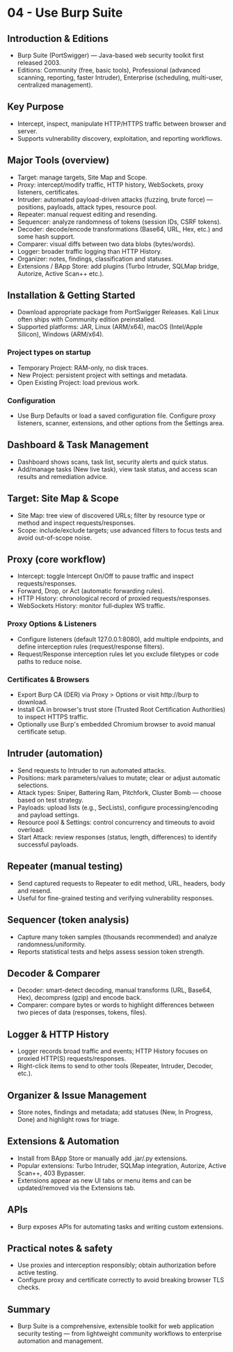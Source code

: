 # 04 - Use Burp Suite

## Introduction & Editions
- Burp Suite (PortSwigger) — Java-based web security toolkit first released 2003.
- Editions: Community (free, basic tools), Professional (advanced scanning, reporting, faster Intruder), Enterprise (scheduling, multi-user, centralized management).

## Key Purpose
- Intercept, inspect, manipulate HTTP/HTTPS traffic between browser and server.
- Supports vulnerability discovery, exploitation, and reporting workflows.

## Major Tools (overview)
- Target: manage targets, Site Map and Scope.
- Proxy: intercept/modify traffic, HTTP history, WebSockets, proxy listeners, certificates.
- Intruder: automated payload-driven attacks (fuzzing, brute force) — positions, payloads, attack types, resource pool.
- Repeater: manual request editing and resending.
- Sequencer: analyze randomness of tokens (session IDs, CSRF tokens).
- Decoder: decode/encode transformations (Base64, URL, Hex, etc.) and some hash support.
- Comparer: visual diffs between two data blobs (bytes/words).
- Logger: broader traffic logging than HTTP History.
- Organizer: notes, findings, classification and statuses.
- Extensions / BApp Store: add plugins (Turbo Intruder, SQLMap bridge, Autorize, Active Scan++ etc.).

## Installation & Getting Started
- Download appropriate package from PortSwigger Releases. Kali Linux often ships with Community edition preinstalled.
- Supported platforms: JAR, Linux (ARM/x64), macOS (Intel/Apple Silicon), Windows (ARM/x64).

### Project types on startup
- Temporary Project: RAM-only, no disk traces.
- New Project: persistent project with settings and metadata.
- Open Existing Project: load previous work.

### Configuration
- Use Burp Defaults or load a saved configuration file. Configure proxy listeners, scanner, extensions, and other options from the Settings area.

## Dashboard & Task Management
- Dashboard shows scans, task list, security alerts and quick status.
- Add/manage tasks (New live task), view task status, and access scan results and remediation advice.

## Target: Site Map & Scope
- Site Map: tree view of discovered URLs; filter by resource type or method and inspect requests/responses.
- Scope: include/exclude targets; use advanced filters to focus tests and avoid out-of-scope noise.

## Proxy (core workflow)
- Intercept: toggle Intercept On/Off to pause traffic and inspect requests/responses.
- Forward, Drop, or Act (automatic forwarding rules).
- HTTP History: chronological record of proxied requests/responses.
- WebSockets History: monitor full‑duplex WS traffic.

### Proxy Options & Listeners
- Configure listeners (default 127.0.0.1:8080), add multiple endpoints, and define interception rules (request/response filters).
- Request/Response interception rules let you exclude filetypes or code paths to reduce noise.

### Certificates & Browsers
- Export Burp CA (DER) via Proxy > Options or visit http://burp to download.
- Install CA in browser's trust store (Trusted Root Certification Authorities) to inspect HTTPS traffic.
- Optionally use Burp's embedded Chromium browser to avoid manual certificate setup.

## Intruder (automation)
- Send requests to Intruder to run automated attacks.
- Positions: mark parameters/values to mutate; clear or adjust automatic selections.
- Attack types: Sniper, Battering Ram, Pitchfork, Cluster Bomb — choose based on test strategy.
- Payloads: upload lists (e.g., SecLists), configure processing/encoding and payload settings.
- Resource pool & Settings: control concurrency and timeouts to avoid overload.
- Start Attack: review responses (status, length, differences) to identify successful payloads.

## Repeater (manual testing)
- Send captured requests to Repeater to edit method, URL, headers, body and resend.
- Useful for fine-grained testing and verifying vulnerability responses.

## Sequencer (token analysis)
- Capture many token samples (thousands recommended) and analyze randomness/uniformity.
- Reports statistical tests and helps assess session token strength.

## Decoder & Comparer
- Decoder: smart-detect decoding, manual transforms (URL, Base64, Hex), decompress (gzip) and encode back.
- Comparer: compare bytes or words to highlight differences between two pieces of data (responses, tokens, files).

## Logger & HTTP History
- Logger records broad traffic and events; HTTP History focuses on proxied HTTP(S) requests/responses.
- Right-click items to send to other tools (Repeater, Intruder, Decoder, etc.).

## Organizer & Issue Management
- Store notes, findings and metadata; add statuses (New, In Progress, Done) and highlight rows for triage.

## Extensions & Automation
- Install from BApp Store or manually add .jar/.py extensions.
- Popular extensions: Turbo Intruder, SQLMap integration, Autorize, Active Scan++, 403 Bypasser.
- Extensions appear as new UI tabs or menu items and can be updated/removed via the Extensions tab.

## APIs
- Burp exposes APIs for automating tasks and writing custom extensions.

## Practical notes & safety
- Use proxies and interception responsibly; obtain authorization before active testing.
- Configure proxy and certificate correctly to avoid breaking browser TLS checks.

## Summary
- Burp Suite is a comprehensive, extensible toolkit for web application security testing — from lightweight community workflows to enterprise automation and management.



